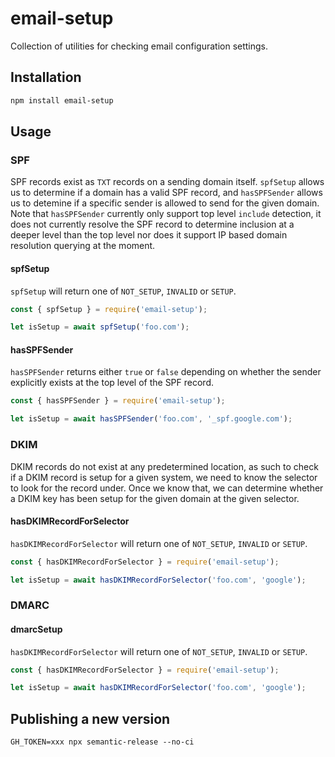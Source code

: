 # email-setup
Collection of utilities for checking email configuration settings.

## Installation
```sh
npm install email-setup
```

## Usage

### SPF

SPF records exist as `TXT` records on a sending domain itself. `spfSetup` allows
us to determine if a domain has a valid SPF record, and `hasSPFSender` allows us
to detemine if a specific sender is allowed to send for the given domain. Note
that `hasSPFSender` currently only support top level `include` detection, it
does not currently resolve the SPF record to determine inclusion at a deeper
level than the top level nor does it support IP based domain resolution querying
at the moment.

#### spfSetup
`spfSetup` will return one of `NOT_SETUP`, `INVALID` or `SETUP`.
```js
const { spfSetup } = require('email-setup');

let isSetup = await spfSetup('foo.com');
```

#### hasSPFSender
`hasSPFSender` returns either `true` or `false` depending on whether the
sender explicitly exists at the top level of the SPF record.
```js
const { hasSPFSender } = require('email-setup');

let isSetup = await hasSPFSender('foo.com', '_spf.google.com');
```

### DKIM

DKIM records do not exist at any predetermined location, as such to check if
a DKIM record is setup for a given system, we need to know the selector to look
for the record under. Once we know that, we can determine whether a DKIM key
has been setup for the given domain at the given selector.

#### hasDKIMRecordForSelector
`hasDKIMRecordForSelector` will return one of `NOT_SETUP`, `INVALID` or `SETUP`.
```js
const { hasDKIMRecordForSelector } = require('email-setup');

let isSetup = await hasDKIMRecordForSelector('foo.com', 'google');
```


### DMARC

#### dmarcSetup
`hasDKIMRecordForSelector` will return one of `NOT_SETUP`, `INVALID` or `SETUP`.
```js
const { hasDKIMRecordForSelector } = require('email-setup');

let isSetup = await hasDKIMRecordForSelector('foo.com', 'google');
```

## Publishing a new version

```
GH_TOKEN=xxx npx semantic-release --no-ci
```
